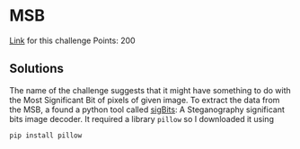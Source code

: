 # MSB
[Link](https://play.picoctf.org/practice/challenge/359?category=4&page=3) for this challenge
Points: 200

## Solutions
The name of the challenge suggests that it might have something to do with the Most Significant Bit of pixels of given image. To extract the data from the MSB, a found a python tool called [sigBits](https://github.com/Pulho/sigBits): A Steganography significant bits image decoder. It required a library `pillow` so I downloaded it using 
```bash
pip install pillow
```
